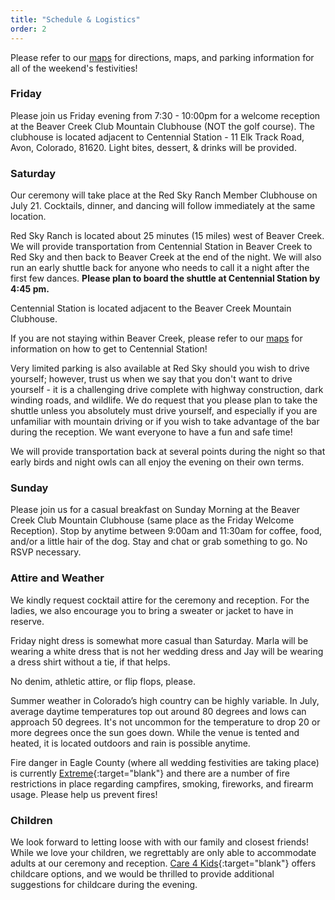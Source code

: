 ```yaml
---
title: "Schedule & Logistics"
order: 2
---
```

Please refer to our <a href="/#maps">maps</a> for directions, maps, and parking information for all of the weekend's festivities!

### Friday
Please join us Friday evening from 7:30 - 10:00pm for a welcome reception at the Beaver Creek Club Mountain Clubhouse (NOT the golf course). The clubhouse is located adjacent to Centennial Station - 11 Elk Track Road, Avon, Colorado, 81620. Light bites, dessert, & drinks will be provided.

### Saturday
Our ceremony will take place at the Red Sky Ranch Member Clubhouse on July 21. Cocktails, dinner, and dancing will follow immediately at the same location.

Red Sky Ranch is located about 25 minutes (15 miles) west of Beaver Creek. We will provide transportation from Centennial Station in Beaver Creek to Red Sky and then back to Beaver Creek at the end of the night. We will also run an early shuttle back for anyone who needs to call it a night after the first few dances. **Please plan to board the shuttle at Centennial Station by 4:45 pm.**

Centennial Station is located adjacent to the Beaver Creek Mountain Clubhouse.

If you are not staying within Beaver Creek, please refer to our <a
href="/#maps">maps</a> for information on how to get to Centennial Station!

Very limited parking is also available at Red Sky should you wish to drive yourself; however, trust us when we say that you don't want to drive yourself - it is a challenging drive complete with highway construction, dark winding roads, and wildlife. We do request that you please plan to take the shuttle unless you absolutely must drive yourself, and especially if you are unfamiliar with mountain driving or if you wish to take advantage of the bar during the reception. We want everyone to have a fun and safe time!

We will provide transportation back at several points during the night so that
early birds and night owls can all enjoy the evening on their own terms.

### Sunday
Please join us for a casual breakfast on Sunday Morning at the Beaver Creek Club
Mountain Clubhouse (same place as the Friday Welcome Reception). Stop by anytime
between 9:00am and 11:30am for coffee, food, and/or a little hair of the dog.
Stay and chat or grab something to go. No RSVP necessary.

### Attire and Weather
We kindly request cocktail attire for the ceremony and reception. For the ladies, we also encourage you to bring a sweater or jacket to have in reserve.

Friday night dress is somewhat more casual than Saturday. Marla will be wearing
a white dress that is not her wedding dress and Jay will be wearing a dress shirt without a tie, if that helps.

No denim, athletic attire, or flip flops, please.

Summer weather in Colorado’s high country can be highly variable. In July, average daytime temperatures top out around 80 degrees and lows can approach 50 degrees. It's not uncommon for the temperature to drop 20 or more degrees once the sun goes down. While the venue is tented and heated, it is located outdoors and rain is possible anytime.

Fire danger in Eagle County (where all wedding festivities are taking place) is currently [Extreme](https://www.fs.usda.gov/detail/inyo/home/?cid=stelprdb5173311){:target="blank"} and there are a number of fire restrictions in place regarding campfires, smoking, fireworks, and firearm usage. Please help us prevent fires! 

### Children
We look forward to letting loose with with our family and closest friends! While
we love your children, we regrettably are only able to accommodate adults at our
ceremony and reception. [Care 4 Kids](http://www.babysittinginvail.com/){:target="blank"} offers childcare options, and we would be thrilled to provide additional suggestions for childcare during the evening.

